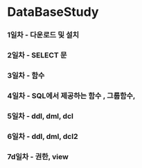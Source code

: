 # DataBaseStudy

### 1일차 -  다운로드 및 설치

### 2일차 -  SELECT 문

### 3일차 -  함수

### 4일차 - SQL에서 제공하는 함수 , 그룹함수, 

### 5일차 - ddl, dml, dcl

### 6일차 - ddl, dml, dcl2

### 7d일차 - 권한, view

